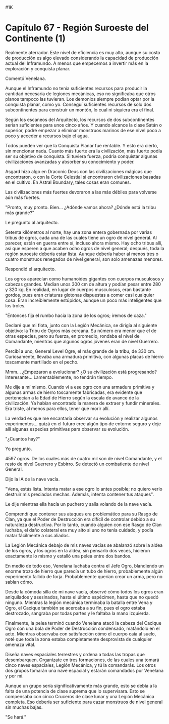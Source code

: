 
#1K 

# Capítulo 67 - Región Suroeste del Continente (1)


Realmente aterrador. Este nivel de eficiencia es muy alto, aunque su costo de producción es algo elevado considerando la capacidad de producción actual del Inframundo. A menos que empecemos a invertir más en la exploración y conquista planar.

Comentó Venelana.

Aunque el Inframundo no tenía suficientes recursos para producir la cantidad necesaria de legiones mecánicas, eso no significaba que otros planos tampoco las tuvieran. Los demonios siempre podían optar por la conquista planar, como yo. Conseguí suficientes recursos de solo dos subcontinentes para construir un montón, lo cual ni siquiera era el final.

Según los escaneos del Arquitecto, los recursos de dos subcontinentes serían suficientes para unos cinco años. Y cuando alcance la clase Satán o superior, podré empezar a eliminar monstruos marinos de ese nivel poco a poco y acceder a recursos bajo el agua.

Todos pueden ver que la Conquista Planar fue rentable. Y esto era cierto, sin mencionar nada. Cuanto más fuerte era la civilización, más fuerte podía ser su objetivo de conquista. Si tuviera fuerza, podría conquistar algunas civilizaciones avanzadas y absorber su conocimiento y poder.

Asgard hizo algo en Draconic Deus con las civilizaciones mágicas que encontraron, o con la Corte Celestial si encontraron civilizaciones basadas en el cultivo. En Astral Boundary, tales cosas eran comunes.

Las civilizaciones más fuertes devoraron a las más débiles para volverse aún más fuertes.

"Pronto, muy pronto. Bien... ¿Adónde vamos ahora? ¿Dónde está la tribu más grande?"

Le pregunto al arquitecto.

Setenta kilómetros al norte, hay una zona entera gobernada por varias tribus de ogros, cada una de las cuales tiene un ogro de nivel general. Al parecer, están en guerra entre sí, incluso ahora mismo. Hay ocho tribus allí, así que esperen a que acaben ocho ogros de nivel general; después, toda la región suroeste debería estar lista. Aunque debería haber al menos tres o cuatro monstruos renegados de nivel general, son solo amenazas menores.

Respondió el arquitecto.

Los ogros aparecían como humanoides gigantes con cuerpos musculosos y cabezas grandes. Medían unos 300 cm de altura y podían pesar entre 280 y 320 kg. En realidad, en lugar de cuerpos musculosos, eran bastante gordos, pues eran criaturas glotonas dispuestas a comer casi cualquier cosa. Eran increíblemente estúpidos, aunque un poco más inteligentes que los troles.

"Entonces fija el rumbo hacia la zona de los ogros; iremos de caza."

Declaré que mi flota, junto con la Legión Mecánica, se dirigía al siguiente objetivo: la Tribu de Ogros más cercana. Su número era menor que el de otras especies, pero su fuerza, en promedio, rondaba el nivel de Comandante, mientras que algunos ogros jóvenes eran de nivel Guerrero.

Percibí a uno, General Level Ogre, el más grande de la tribu, de 330 cm. Curiosamente, llevaba una armadura primitiva, con algunas placas de hierro toscamente martillado en el pecho.

Mmm... ¿Empezaron a evolucionar? ¿O su civilización está progresando? Interesante... Lamentablemente, no tendrán tiempo.

Me dije a mí mismo. Cuando vi a ese ogro con una armadura primitiva y algunas armas de hierro toscamente fabricadas, era evidente que pertenecían a la Edad de Hierro según la escala de avance de la civilización. Ya habían encontrado la manera de extraer y fundir minerales. Era triste, al menos para ellos, tener que morir allí.

La verdad es que me encantaría observar su evolución y realizar algunos experimentos... quizá en el futuro cree algún tipo de entorno seguro y deje allí algunas especies primitivas para observar su evolución.

"¿Cuantos hay?"

Yo pregunto.

4597 ogros. De los cuales más de cuatro mil son de nivel Comandante, y el resto de nivel Guerrero y Esbirro. Se detectó un combatiente de nivel General.

Dijo la IA de la nave vacía.

"Vena, estás lista. Intenta matar a ese ogro lo antes posible; no quiero verlo destruir mis preciados mechas. Además, intenta contener tus ataques".

Le dije mientras ella hacía un puchero y salía volando de la nave vacía.

Comprendí que contener sus ataques era problemático para su Rasgo de Clan, ya que el Poder de Destrucción era difícil de controlar debido a su naturaleza destructiva. Por lo tanto, cuando alguien con ese Rasgo de Clan luchaba, el daño colateral era muy alto si uno no tenía cuidado, y podía matar fácilmente a sus aliados.

La Legión Mecánica debajo de mis naves vacías se abalanzó sobre la aldea de los ogros, y los ogros en la aldea, sin pensarlo dos veces, hicieron exactamente lo mismo y estalló una pelea entre dos bandos.

En medio de todo eso, Venelana luchaba contra el Jefe Ogro, blandiendo un enorme trozo de hierro que parecía un tubo de hierro, probablemente algún experimento fallido de forja. Probablemente querían crear un arma, pero no sabían cómo.

Desde la cómoda silla de mi nave vacía, observé cómo todos los ogros eran aniquilados y asesinados, hasta el último espécimen, hasta que no quedó ninguno. Mientras la legión mecánica terminaba la batalla entre Vena y Ogro, el Cacique también se acercaba a su fin, pues el ogro estaba destrozado, sangraba por todas partes y le faltaba la mano izquierda.

Finalmente, la pelea terminó cuando Venelana atacó la cabeza del Cacique Ogro con una bola de Poder de Destrucción condensado, matándolo en el acto. Mientras observaba con satisfacción cómo el cuerpo caía al suelo, noté que toda la zona estaba completamente desprovista de cualquier amenaza vital.

Diseña naves espaciales terrestres y ordena a todas las tropas que desembarquen. Organízate en tres formaciones, de las cuales una tomará cinco naves espaciales, Legión Mecánica, y tú la comandarás. Los otros dos grupos tomarán una nave espacial y estarán comandados por Venelana y por mí.

Aunque un grupo sería significativamente más grande, esto se debía a la falta de una potencia de clase suprema que lo supervisara. Esto se compensaba con cinco Cruceros de clase lunar y una Legión Mecánica completa. Eso debería ser suficiente para cazar monstruos de nivel general sin muchas bajas.

"Se hará."